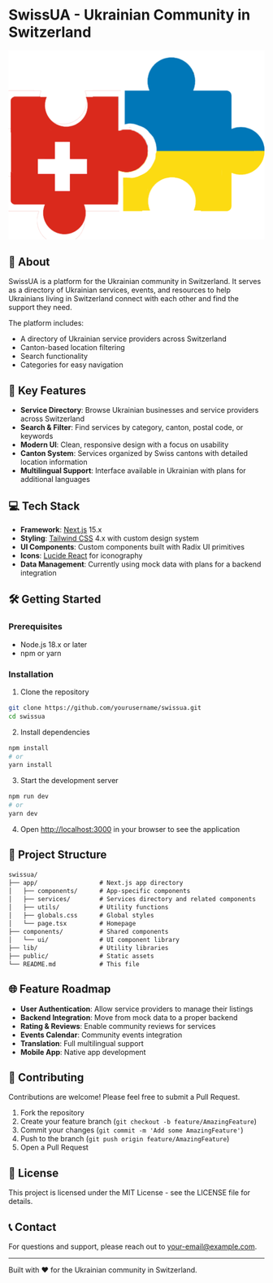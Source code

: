 # SwissUA - Ukrainian Community in Switzerland

![SwissUA Logo](/public/logo.png)

## 🌟 About

SwissUA is a platform for the Ukrainian community in Switzerland. It serves as a directory of Ukrainian services, events, and resources to help Ukrainians living in Switzerland connect with each other and find the support they need.

The platform includes:

- A directory of Ukrainian service providers across Switzerland
- Canton-based location filtering
- Search functionality
- Categories for easy navigation

## 🚀 Key Features

- **Service Directory**: Browse Ukrainian businesses and service providers across Switzerland
- **Search & Filter**: Find services by category, canton, postal code, or keywords
- **Modern UI**: Clean, responsive design with a focus on usability
- **Canton System**: Services organized by Swiss cantons with detailed location information
- **Multilingual Support**: Interface available in Ukrainian with plans for additional languages

## 💻 Tech Stack

- **Framework**: [Next.js](https://nextjs.org/) 15.x
- **Styling**: [Tailwind CSS](https://tailwindcss.com/) 4.x with custom design system
- **UI Components**: Custom components built with Radix UI primitives
- **Icons**: [Lucide React](https://lucide.dev/) for iconography
- **Data Management**: Currently using mock data with plans for a backend integration

## 🛠️ Getting Started

### Prerequisites

- Node.js 18.x or later
- npm or yarn

### Installation

1. Clone the repository

```bash
git clone https://github.com/yourusername/swissua.git
cd swissua
```

2. Install dependencies

```bash
npm install
# or
yarn install
```

3. Start the development server

```bash
npm run dev
# or
yarn dev
```

4. Open [http://localhost:3000](http://localhost:3000) in your browser to see the application

## 📂 Project Structure

```
swissua/
├── app/                 # Next.js app directory
│   ├── components/      # App-specific components
│   ├── services/        # Services directory and related components
│   ├── utils/           # Utility functions
│   ├── globals.css      # Global styles
│   └── page.tsx         # Homepage
├── components/          # Shared components
│   └── ui/              # UI component library
├── lib/                 # Utility libraries
├── public/              # Static assets
└── README.md            # This file
```

## 🌐 Feature Roadmap

- **User Authentication**: Allow service providers to manage their listings
- **Backend Integration**: Move from mock data to a proper backend
- **Rating & Reviews**: Enable community reviews for services
- **Events Calendar**: Community events integration
- **Translation**: Full multilingual support
- **Mobile App**: Native app development

## 🤝 Contributing

Contributions are welcome! Please feel free to submit a Pull Request.

1. Fork the repository
2. Create your feature branch (`git checkout -b feature/AmazingFeature`)
3. Commit your changes (`git commit -m 'Add some AmazingFeature'`)
4. Push to the branch (`git push origin feature/AmazingFeature`)
5. Open a Pull Request

## 📝 License

This project is licensed under the MIT License - see the LICENSE file for details.

## 📞 Contact

For questions and support, please reach out to [your-email@example.com](mailto:your-email@example.com).

---

Built with ❤️ for the Ukrainian community in Switzerland.
